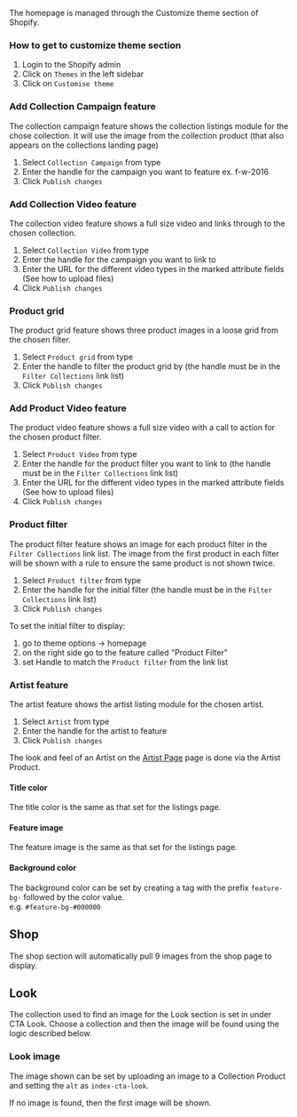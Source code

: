 The homepage is managed through the Customize theme section of Shopify.

### How to get to customize theme section
1. Login to the Shopify admin
2. Click on `Themes` in the left sidebar
3. Click on `Customise theme`

### Add Collection Campaign feature

The collection campaign feature shows the collection listings module for the chose collection. It will use the image from the collection product (that also appears on the collections landing page)

1. Select `Collection Campaign` from type
2. Enter the handle for the campaign you want to feature ex. f-w-2016
3. Click `Publish changes`

### Add Collection Video feature

The collection video feature shows a full size video and links through to the chosen collection.

1. Select `Collection Video` from type
2. Enter the handle for the campaign you want to link to
3. Enter the URL for the different video types in the marked attribute fields (See how to upload files)
4. Click `Publish changes`

### Product grid

The product grid feature shows three product images in a loose grid from the chosen filter.

1. Select `Product grid` from type
2. Enter the handle to filter the product grid by (the handle must be in the `Filter Collections` link list)
3. Click `Publish changes`

### Add Product Video feature

The product video feature shows a full size video with a call to action for the chosen product filter.

1. Select `Product Video` from type
2. Enter the handle for the product filter you want to link to  (the handle must be in the `Filter Collections` link list)
3. Enter the URL for the different video types in the marked attribute fields (See how to upload files)
4. Click `Publish changes`

### Product filter

The product filter feature shows an image for each product filter in the `Filter Collections` link list. The image from the first product in each filter will be shown with a rule to ensure the same product is not shown twice.

1. Select `Product filter` from type
2. Enter the handle for the initial filter (the handle must be in the `Filter Collections` link list)
3. Click `Publish changes`

To set the initial filter to display:
1. go to theme options -> homepage
2. on the right side go to the feature called "Product Filter"
3. set Handle to match the `Product filter` from the link list

### Artist feature

The artist feature shows the artist listing module for the chosen artist.

1. Select `Artist` from type
2. Enter the handle for the artist to feature
3. Click `Publish changes`

The look and feel of an Artist on the [Artist Page](https://ohlin.myshopify.com/collections/jean-moran) page is done via the Artist Product.

#### Title color

The title color is the same as that set for the listings page.

#### Feature image

The feature image is the same as that set for the listings page.

#### Background color

The background color can be set by creating a tag with the prefix `feature-bg-` followed by the color value.  
e.g. `#feature-bg-#000000`


## Shop

The shop section will automatically pull 9 images from the shop page to display.

## Look

The collection used to find an image for the Look section is set in under CTA Look. Choose a collection and then the image will be found using the logic described below.

### Look image

The image shown can be set by uploading an image to a Collection Product and setting the `alt` as `index-cta-look`.

If no image is found, then the first image will be shown.

